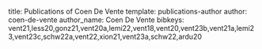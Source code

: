 title: Publications of Coen De Vente
template: publications-author
author: coen-de-vente
author_name: Coen De Vente
bibkeys: vent21,less20,gonz21,vent20a,lemi22,vent18,vent20,vent23b,vent21a,lemi23,vent23c,schw22a,vent22,xion21,vent23a,schw22,ardu20